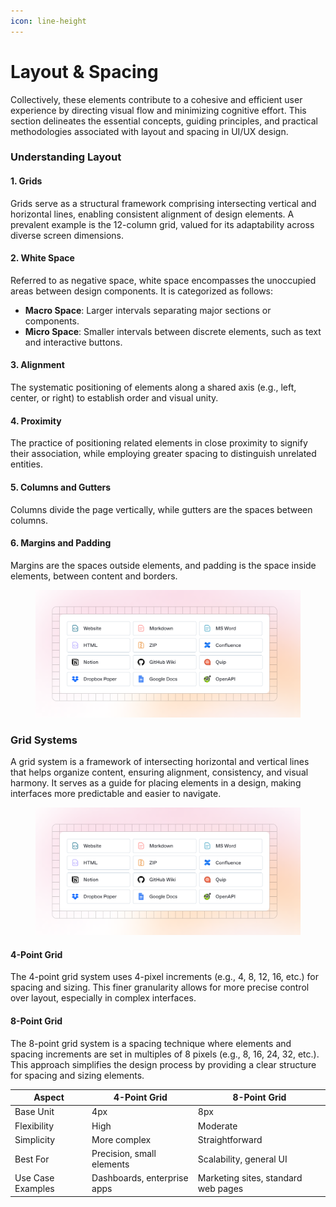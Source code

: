 ```yaml
---
icon: line-height
---
```


# Layout & Spacing

Collectively, these elements contribute to a cohesive and efficient user experience by directing visual flow and minimizing cognitive effort. This section delineates the essential concepts, guiding principles, and practical methodologies associated with layout and spacing in UI/UX design.

### Understanding Layout

#### **1. Grids**

Grids serve as a structural framework comprising intersecting vertical and horizontal lines, enabling consistent alignment of design elements. A prevalent example is the 12-column grid, valued for its adaptability across diverse screen dimensions.

#### **2. White Space**

Referred to as negative space, white space encompasses the unoccupied areas between design components. It is categorized as follows:

* **Macro Space**: Larger intervals separating major sections or components.
* **Micro Space**: Smaller intervals between discrete elements, such as text and interactive buttons.

#### 3. Alignment

The systematic positioning of elements along a shared axis (e.g., left, center, or right) to establish order and visual unity.

#### 4. Proximity

The practice of positioning related elements in close proximity to signify their association, while employing greater spacing to distinguish unrelated entities.

#### 5. Columns and Gutters

Columns divide the page vertically, while gutters are the spaces between columns.

#### 6. Margins and Padding

Margins are the spaces outside elements, and padding is the space inside elements, between content and borders.

<figure><img src=".gitbook/assets/quickstart-import.png" alt=""><figcaption></figcaption></figure>

### Grid Systems

A grid system is a framework of intersecting horizontal and vertical lines that helps organize content, ensuring alignment, consistency, and visual harmony. It serves as a guide for placing elements in a design, making interfaces more predictable and easier to navigate.​

<figure><img src=".gitbook/assets/quickstart-import.png" alt=""><figcaption></figcaption></figure>

#### 4-Point Grid

The 4-point grid system uses 4-pixel increments (e.g., 4, 8, 12, 16, etc.) for spacing and sizing. This finer granularity allows for more precise control over layout, especially in complex interfaces.​

#### 8-Point Grid

The 8-point grid system is a spacing technique where elements and spacing increments are set in multiples of 8 pixels (e.g., 8, 16, 24, 32, etc.). This approach simplifies the design process by providing a clear structure for spacing and sizing elements.​

| Aspect            | 4-Point Grid                | 8-Point Grid                        |
| ----------------- | --------------------------- | ----------------------------------- |
| Base Unit         | 4px                         | 8px                                 |
| Flexibility       | High                        | Moderate                            |
| Simplicity        | More complex                | Straightforward                     |
| Best For          | Precision, small elements   | Scalability, general UI             |
| Use Case Examples | Dashboards, enterprise apps | Marketing sites, standard web pages |


